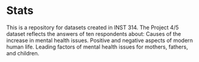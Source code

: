 # Stats
This is a repository for datasets created in INST 314. 
  The Project 4/5 dataset reflects the answers of ten respondents about:
    Causes of the increase in mental health issues.
    Positive and negative aspects of modern human life.
    Leading factors of mental health issues for mothers, fathers, and children.
